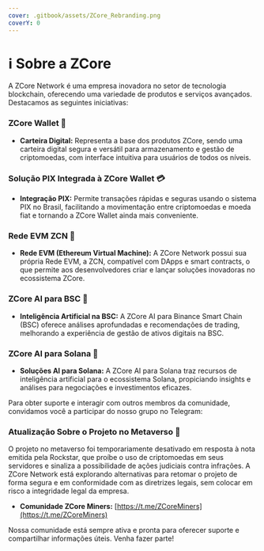 ```yaml
---
cover: .gitbook/assets/ZCore_Rebranding.png
coverY: 0
---
```


# ℹ️ Sobre a ZCore

A ZCore Network é uma empresa inovadora no setor de tecnologia blockchain, oferecendo uma variedade de produtos e serviços avançados. Destacamos as seguintes iniciativas:

### ZCore Wallet 🏦

* **Carteira Digital:** Representa a base dos produtos ZCore, sendo uma carteira digital segura e versátil para armazenamento e gestão de criptomoedas, com interface intuitiva para usuários de todos os níveis.

### Solução PIX Integrada à ZCore Wallet 💳

* **Integração PIX:** Permite transações rápidas e seguras usando o sistema PIX no Brasil, facilitando a movimentação entre criptomoedas e moeda fiat e tornando a ZCore Wallet ainda mais conveniente.

### Rede EVM ZCN 🔗

* **Rede EVM (Ethereum Virtual Machine):** A ZCore Network possui sua própria Rede EVM, a ZCN, compatível com DApps e smart contracts, o que permite aos desenvolvedores criar e lançar soluções inovadoras no ecossistema ZCore.

### ZCore AI para BSC 🤖

* **Inteligência Artificial na BSC:** A ZCore AI para Binance Smart Chain (BSC) oferece análises aprofundadas e recomendações de trading, melhorando a experiência de gestão de ativos digitais na BSC.

### ZCore AI para Solana 🌟

* **Soluções AI para Solana:** A ZCore AI para Solana traz recursos de inteligência artificial para o ecossistema Solana, propiciando insights e análises para negociações e investimentos eficazes.

Para obter suporte e interagir com outros membros da comunidade, convidamos você a participar do nosso grupo no Telegram:

### Atualização Sobre o Projeto no Metaverso 🚫

O projeto no metaverso foi temporariamente desativado em resposta à nota emitida pela Rockstar, que proíbe o uso de criptomoedas em seus servidores e sinaliza a possibilidade de ações judiciais contra infrações. A ZCore Network está explorando alternativas para retomar o projeto de forma segura e em conformidade com as diretrizes legais, sem colocar em risco a integridade legal da empresa.

* **Comunidade ZCore Miners:** [https://t.me/ZCoreMiners](https://t.me/ZCoreMiners)

Nossa comunidade está sempre ativa e pronta para oferecer suporte e compartilhar informações úteis. Venha fazer parte!

